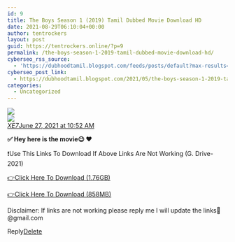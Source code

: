 ```yaml
---
id: 9
title: The Boys Season 1 (2019) Tamil Dubbed Movie Download HD
date: 2021-08-29T06:10:04+00:00
author: tentrockers
layout: post
guid: https://tentrockers.online/?p=9
permalink: /the-boys-season-1-2019-tamil-dubbed-movie-download-hd/
cyberseo_rss_source:
  - 'https://dubhoodtamil.blogspot.com/feeds/posts/default?max-results=150&start-index=1'
cyberseo_post_link:
  - https://dubhoodtamil.blogspot.com/2021/05/the-boys-season-1-2019-tamil-dubbed.html
categories:
  - Uncategorized
---
```

<div class="media_block">
  <img src="https://1.bp.blogspot.com/-b1CchRBQ8vQ/YLPDeNHaOAI/AAAAAAAADDM/-XVr9l44-EAL3NDk9TQSKMO4eKN7SerRACNcBGAsYHQ/s72-w426-h640-c/382408.jpg" class="media_thumbnail" />
</div>

<div>
  <img src="https://1.bp.blogspot.com/-b1CchRBQ8vQ/YLPDeNHaOAI/AAAAAAAADDM/-XVr9l44-EAL3NDk9TQSKMO4eKN7SerRACNcBGAsYHQ/w426-h640/382408.jpg" class="ff-og-image-inserted" />
</div>

<div class="comment-header">
  <cite class="user"><a href="https://www.blogger.com/profile/10312936451801991126" rel="nofollow">XE7</a></cite><span class="icon user "></span><span class="datetime secondary-text"><a rel="nofollow" href="https://dubhoodtamil.blogspot.com/2021/05/the-boys-season-1-2019-tamil-dubbed.html?showComment=1624771359338#c8568078501640244044">June 27, 2021 at 10:52 AM</a></span>
</div>

<p class="comment-content">
  <b>✅ Hey here is the movie😉 ❤️</b>
</p>

❗Use This Links To Download If Above Links Are Not Working (G. Drive- 2021)

<a href="https://bit.ly/3xlYegz" rel="nofollow">👉Click Here To Download (1.76GB)</a>

<a href="https://bit.ly/3xlYegz" rel="nofollow">👉Click Here To Download (858MB)</a>

Disclaimer: If links are not working please reply me I will update the links🙂@gmail.com

<span class="comment-actions secondary-text"><a class="comment-reply" target="_self" data-comment-id="8568078501640244044" rel="noopener">Reply</a><span class="item-control blog-admin blog-admin pid-1704147977"><a target="_self" href="https://www.blogger.com/delete-comment.g?blogID=127637919235788620&postID=8568078501640244044" rel="noopener">Delete</a></span></span>